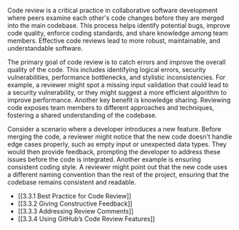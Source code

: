 Code review is a critical practice in collaborative software development where peers examine each other's code changes before they are merged into the main codebase. This process helps identify potential bugs, improve code quality, enforce coding standards, and share knowledge among team members. Effective code reviews lead to more robust, maintainable, and understandable software.

The primary goal of code review is to catch errors and improve the overall quality of the code. This includes identifying logical errors, security vulnerabilities, performance bottlenecks, and stylistic inconsistencies. For example, a reviewer might spot a missing input validation that could lead to a security vulnerability, or they might suggest a more efficient algorithm to improve performance. Another key benefit is knowledge sharing. Reviewing code exposes team members to different approaches and techniques, fostering a shared understanding of the codebase.

Consider a scenario where a developer introduces a new feature. Before merging the code, a reviewer might notice that the new code doesn't handle edge cases properly, such as empty input or unexpected data types. They would then provide feedback, prompting the developer to address these issues before the code is integrated. Another example is ensuring consistent coding style. A reviewer might point out that the new code uses a different naming convention than the rest of the project, ensuring that the codebase remains consistent and readable.

- [[3.3.1 Best Practice for Code Review]]
- [[3.3.2 Giving Constructive Feedback]]
- [[3.3.3 Addressing Review Comments]]
- [[3.3.4 Using GitHub’s Code Review Features]]